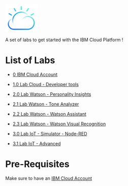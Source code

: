 <img src="./images/cloud-color-logo.png" width="20%"/>

A set of labs to get started with the IBM Cloud Platform !

# List of Labs

+ [0 IBM Cloud Account](./labs/0%20IBM%20Cloud%20Account)

+ [1.0 Lab Cloud - Developer tools](./labs/1.0%20Lab%20Cloud%20-%20Developer%20tools)

+ [2.0 Lab Watson - Personality Insights](./labs/2.0%20Lab%20Watson%20-%20Personality%20Insights)

+ [2.1 Lab Watson - Tone Analyzer](./labs/2.1%20Lab%20Watson%20-%20Tone%20Analyzer)

+ [2.2 Lab Watson - Watson Assistant](./labs/2.2%20Lab%20Watson%20-%20Watson%20Assistant)

+ [2.3 Lab Watson - Watson Visual Recognition](./labs/2.3%20Lab%20Watson%20-%20Watson%20Visual%20Recognition)

+ [3.0 Lab IoT - Simulator - Node-RED](./labs/3.0%20Lab%20IoT%20-%20Simulator%20-%20Node-RED)

+ [3.1 Lab IoT - Advanced](./labs/3.1%20Lab%20IoT%20-%20Advanced)



# Pre-Requisites

Make sure to have an [IBM Cloud Account](./labs/0%20IBM%20Cloud%20Account)

